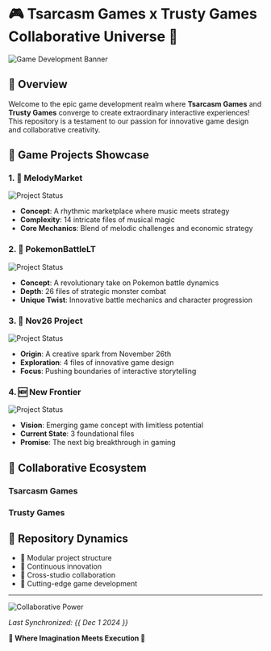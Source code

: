 # 🎮 Tsarcasm Games x Trusty Games Collaborative Universe 🚀

![Game Development Banner](https://img.shields.io/badge/Game%20Dev-Collaborative%20Magic-blueviolet?style=for-the-badge&logo=gamedevdotio)

## 🌟 Overview

Welcome to the epic game development realm where **Tsarcasm Games** and **Trusty Games** converge to create extraordinary interactive experiences! This repository is a testament to our passion for innovative game design and collaborative creativity.

## 🎲 Game Projects Showcase

### 1. 🎵 MelodyMarket
![Project Status](https://img.shields.io/badge/Status-In%20Development-brightgreen)
- **Concept**: A rhythmic marketplace where music meets strategy
- **Complexity**: 14 intricate files of musical magic
- **Core Mechanics**: Blend of melodic challenges and economic strategy

### 2. 🐉 PokemonBattleLT
![Project Status](https://img.shields.io/badge/Status-Experimental-orange)
- **Concept**: A revolutionary take on Pokemon battle dynamics
- **Depth**: 26 files of strategic monster combat
- **Unique Twist**: Innovative battle mechanics and character progression

### 3. 📅 Nov26 Project
![Project Status](https://img.shields.io/badge/Status-Experimental-orange)
- **Origin**: A creative spark from November 26th
- **Exploration**: 4 files of innovative game design
- **Focus**: Pushing boundaries of interactive storytelling

### 4. 🆕 New Frontier
![Project Status](https://img.shields.io/badge/Status-Experimental-orange)
- **Vision**: Emerging game concept with limitless potential
- **Current State**: 3 foundational files
- **Promise**: The next big breakthrough in gaming

## 🤝 Collaborative Ecosystem

### Tsarcasm Games
### Trusty Games


## 🚀 Repository Dynamics
- 🔹 Modular project structure
- 🔹 Continuous innovation
- 🔹 Cross-studio collaboration
- 🔹 Cutting-edge game development


---

![Collaborative Power](https://img.shields.io/badge/Powered%20By-Creativity%20%26%20Code-ff69b4)

*Last Synchronized: {{ Dec 1 2024 }}*

**🌈 Where Imagination Meets Execution 🌈**
